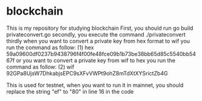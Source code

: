 # blockchain
This is my repository for studying blockchain
First, you should run go build privateconvert.go
secondly, you execute the command ./privateconvert
thirdly when you want to convert a private key from hex format to wif you run the command as follow:
(1) hex 59a09600df0237b9438796f4f00fe48fce09b1b73be38bb65d85c5540bb5467f
or you want to convert a private key from wif to hex you run the command as follow:
(2) wif 92GPa8UjsW7DhkabjsEPC9sXFvVWPt9ohZ8mTdXtXYSrictZb4G

This is used for testnet, when you want to run it in mainnet, you should replace the string "ef" to "80" in line 16 in the code
